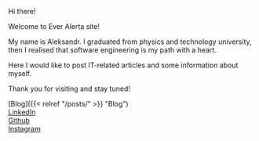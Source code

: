 Hi there!

Welcome to Ever Alerta site!

My name is Aleksandr.
I graduated from physics and technology university, then I realised that software engineering is my path with a heart.

Here I would like to post IT-related articles and some information about myself.

Thank you for visiting and stay tuned!

[Blog]({{< relref "/posts/" >}} "Blog")<br>
[LinkedIn](https://www.linkedin.com/in/ak-everalerta/)<br>
[Github](https://github.com/aleksandr-kiriushin)<br>
[Instagram](https://www.instagram.com/everalerta/)